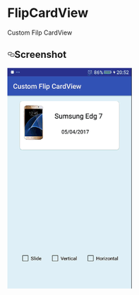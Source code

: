 # FlipCardView
Custom Filp CardView
<h2><a id="user-content-screenshot" class="anchor" href="#screenshot" aria-hidden="true"><svg aria-hidden="true"
class="octicon octicon-link" height="16" version="1.1" viewBox="0 0 16 16" width="16"><path fill-rule="evenodd" 
d="M4 9h1v1H4c-1.5 0-3-1.69-3-3.5S2.55 3 4 3h4c1.45 0 3 1.69 3 3.5 0 1.41-.91 2.72-2 3.25V8.59c.58-.45 1-1.27 1-2.09C10 5.22 8.98 4 8 4H4c-.98 0-2 1.22-2 2.5S3 9 4 9zm9-3h-1v1h1c1 0 2 1.22 2 2.5S13.98 12 13 12H9c-.98 0-2-1.22-2-2.5 0-.83.42-1.64 1-2.09V6.25c-1.09.53-2 1.84-2 3.25C6 11.31 7.55 13 9 13h4c1.45 0 3-1.69 3-3.5S14.5 6 13 6z">
</path></svg></a>Screenshot</h2>

<a href="https://github.com/khmiri007/FlipCardView/blob/master/fcard.gif" target="_blank">
<img src="https://github.com/khmiri007/FlipCardView/blob/master/fcard.gif" height="500" style="max-width:100%;"></a>
